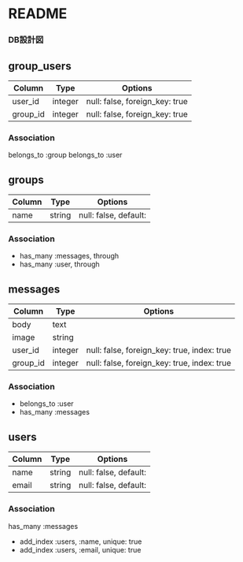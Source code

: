 # README

### DB設計図

## group_users

|Column|Type|Options|
|------|----|-------|
|user_id|integer|null: false, foreign_key: true|
|group_id|integer|null: false, foreign_key: true|
### Association
belongs_to :group
belongs_to :user

## groups
|Column|Type|Options|
|------|----|-------|
|name|string|null: false, default:|
### Association
- has_many :messages, through
- has_many :user, through

## messages
|Column|Type|Options|
|------|----|-------|
|body|text|
|image|string||
|user_id|integer|null: false, foreign_key: true, index: true|
|group_id|integer|null: false, foreign_key: true, index: true|
### Association
- belongs_to :user
- has_many :messages


## users
|Column|Type|Options|
|------|----|-------|
|name|string|null: false, default: |
|email|string|null: false, default: |


### Association
 has_many  :messages
 - add_index :users, :name,     unique: true
 - add_index :users, :email,    unique: true
 

